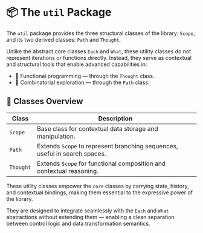 # 📦 The `util` Package

The `util` package provides the three structural classes of the library: `Scope`, and its two derived classes: `Path` and `Thought`.

Unlike the abstract core classes `Each` and `What`, these utility classes do not represent iterations or functions directly. Instead, they serve as contextual and structural tools that enable advanced capabilities in:

- 🧠 Functional programming — through the `Thought` class.
- 🌲 Combinatorial exploration — through the `Path` class.

## 🔧 Classes Overview

| Class   | Description                                                                 |
|---------|-----------------------------------------------------------------------------|
| `Scope` | Base class for contextual data storage and manipulation.                   |
| `Path`  | Extends `Scope` to represent branching sequences, useful in search spaces. |
| `Thought` | Extends `Scope` for functional composition and contextual reasoning.     |

These utility classes empower the `core` classes by carrying state, history, and contextual bindings, making them essential to the expressive power of the library.

They are designed to integrate seamlessly with the `Each` and `What` abstractions without extending them — enabling a clean separation between control logic and data transformation semantics.
